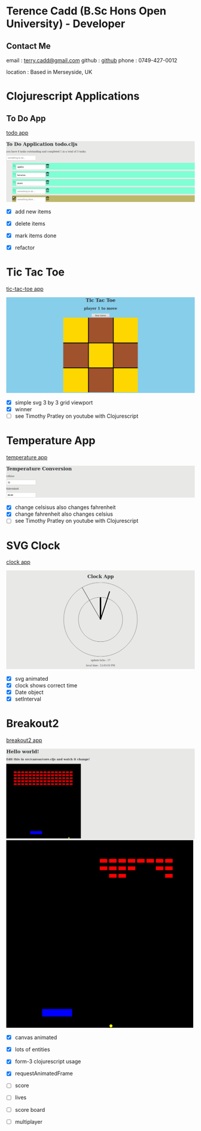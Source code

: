 
# Terence Cadd (B.Sc Hons Open University) - Developer

## Contact Me
email : terry.cadd@gmail.com
github : [github](https://terryc321.github.io)
phone : 0749-427-0012

location : Based in Merseyside, UK

# Clojurescript Applications

## To Do App

[todo app](/todo-app/)

![todo-app screenshot](/images/todo-app.png)

- [x] add new items
- [x] delete items
- [x] mark items done
- [x] refactor


# Tic Tac Toe 

[tic-tac-toe app](/tic-tac-toe/)

![tic-tac-toe screenshot](/images/tic-tac-toe-app.png)

- [x] simple svg 3 by 3 grid viewport
- [x] winner
- [ ] see Timothy Pratley on youtube with Clojurescript

# Temperature App 

[temperature app](/temperature-app/)

![temperature screenshot](/images/temperature-app.png)

- [x] change celsisus also changes fahrenheit
- [x] change fahrenheit also changes celsius
- [ ] see Timothy Pratley on youtube with Clojurescript

# SVG Clock 

[clock app](/clock-app/)

![clock screenshot](/images/clock-app.png)

- [x] svg animated
- [x] clock shows correct time
- [x] Date object
- [x] setInterval 

# Breakout2

[breakout2 app](/breakout2/resources/public/index.html/)

![breakout2 screenshot 1](/images/breakout2-app-1.png)
![breakout2 screenshot 2](/images/breakout2-app-2.png)


- [x] canvas animated
- [x] lots of entities
- [x] form-3 clojurescript usage
- [x] requestAnimatedFrame
- [ ] score
- [ ] lives
- [ ] score board
- [ ] multiplayer


